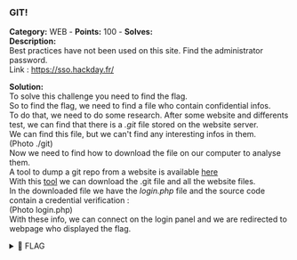 ### GIT!   
**Category:** WEB - **Points:** 100 - **Solves:**    
**Description:**   
Best practices have not been used on this site. Find the administrator password.  
Link : https://sso.hackday.fr/  


**Solution:**  
To solve this challenge you need to find the flag.  
So to find the flag, we need to find a file who contain confidential infos.  
To do that, we need to do some research. After some website and differents test, we can find that there is a *.git* file stored on the website server.  
We can find this file, but we can't find any interesting infos in them.  
(Photo ./git)  
Now we need to find how to download the file on our computer to analyse them.  
A tool to dump a git repo from a website is available [here](https://github.com/arthaud/git-dumper)  
With this [tool](https://github.com/arthaud/git-dumper) we can download the .git file and all the website files.  
In the downloaded file we have the *login.php* file and the source code contain a credential verification :  
(Photo login.php)  
With these info, we can connect on the login panel and we are redirected to webpage who displayed the flag.

<details><summary>🚩 FLAG</summary>  

```  
  HACKDAY{6549871545354dsfrgOIHIGIGIUFYGUTFIHI}
```  
</details>